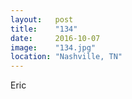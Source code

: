 ```yaml
---
layout:   post
title:    "134"
date:     2016-10-07
image:    "134.jpg"
location: "Nashville, TN"
---
```


Eric
